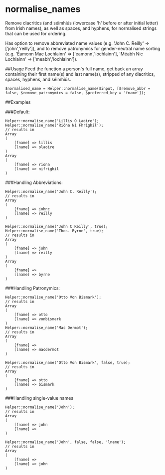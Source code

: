 # normalise_names
Remove diacritics (and séimhiús (lowercase 'h' before or after initial letter) from Irish names), as well as spaces, and hyphens, for normalised strings that can be used for ordering.

Has option to remove abbreviated name values (e.g. 'John C. Reilly' => \['john','reilly'\]), and to remove patronymics for gender-neutral name sorting (e.g. 'Éamonn Mac Lochlainn' => \['eamonn','lochlainn'\], 'Méabh Nic Lochlainn' => \['meabh','lochlainn'\]).

##Usage
Feed the function a person's full name, get back an array containing their first name(s) and last name(s), stripped of any diacritics, spaces, hyphens, and séimhiús.

    $normalised_name = Helper::normalise_name($input, [$remove_abbr = false, $remove_patronymics = false, $preferred_key = 'fname']);

##Examples

###Default:

    Helper::normalise_name('Lillis Ó Laoire');
    Helper::normalise_name('Rióna Ní Fhrighil');
    // results in
    Array
    (
        [fname] => lillis
        [lname] => olaoire
    )
    Array
    (
        [fname] => riona
        [lname] => nifrighil
    )

###Handling Abbreviations:

    Helper::normalise_name('John C. Reilly');
    // results in
    Array
    (
        [fname] => johnc
        [lname] => reilly
    )

    Helper::normalise_name('John C Reilly', true);
    Helper::normalise_name('Thos. Byrne', true);
    // results in
    Array
    (
        [fname] => john
        [lname] => reilly
    )
    Array
    (
        [fname] =>
        [lname] => byrne
    )

###Handling Patronymics:

    Helper::normalise_name('Otto Von Bismark');
    // results in
    Array
    (
        [fname] => otto
        [lname] => vonbismark
    )
    Helper::normalise_name('Mac Dermot');
    // results in
    Array
    (
        [fname] =>
        [lname] => macdermot
    )

    Helper::normalise_name('Otto Von Bismark', false, true);
    // results in
    Array
    (
        [fname] => otto
        [lname] => bismark
    )

###Handling single-value names

    Helper::normalise_name('John');
    // results in
    Array
    (
        [fname] => john
        [lname] =>
    )

    Helper::normalise_name('John', false, false, 'lname');
    // results in
    Array
    (
        [fname] =>
        [lname] => john
    )